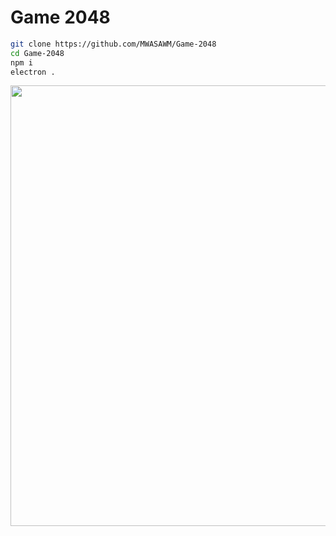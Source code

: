 # Game 2048

~~~bash
git clone https://github.com/MWASAWM/Game-2048
cd Game-2048
npm i
electron .
~~~

<img src = 'https://github.com/MWASAWM/Game-2048/blob/master/README.JPG' height="705" width="585" align=center></img>
